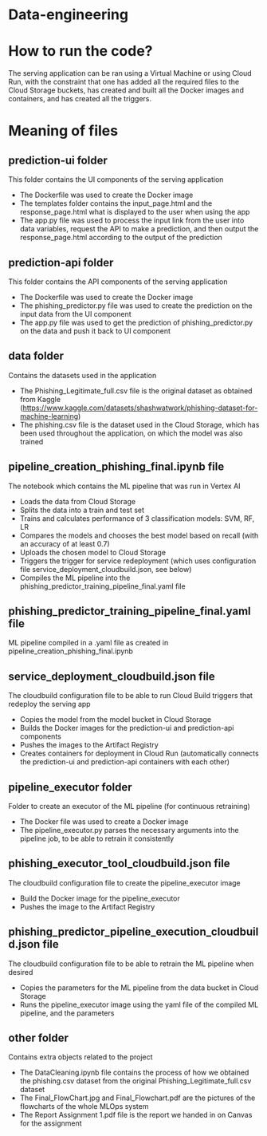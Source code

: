 # Data-engineering

# How to run the code?
The serving application can be ran using a Virtual Machine or using Cloud Run, with the constraint that one has added all the required files to the Cloud Storage buckets, has created and built all the Docker images and containers, and has created all the triggers.

# Meaning of files
## prediction-ui folder
This folder contains the UI components of the serving application
* The Dockerfile was used to create the Docker image
* The templates folder contains the input_page.html and the response_page.html what is displayed to the user when using the app
* The app.py file was used to process the input link from the user into data variables, request the API to make a prediction, and then output the response_page.html according to the output of the prediction

## prediction-api folder
This folder contains the API components of the serving application
* The Dockerfile was used to create the Docker image
* The phishing_predictor.py file was used to create the prediction on the input data from the UI component
* The app.py file was used to get the prediction of phishing_predictor.py on the data and push it back to UI component

## data folder
Contains the datasets used in the application
* The Phishing_Legitimate_full.csv file is the original dataset as obtained from Kaggle (https://www.kaggle.com/datasets/shashwatwork/phishing-dataset-for-machine-learning)
* The phishing.csv file is the dataset used in the Cloud Storage, which has been used throughout the application, on which the model was also trained

## pipeline_creation_phishing_final.ipynb file
The notebook which contains the ML pipeline that was run in Vertex AI
* Loads the data from Cloud Storage
* Splits the data into a train and test set
* Trains and calculates performance of 3 classification models: SVM, RF, LR
* Compares the models and chooses the best model based on recall (with an accuracy of at least 0.7)
* Uploads the chosen model to Cloud Storage
* Triggers the trigger for service redeployment (which uses configuration file service_deployment_cloudbuild.json, see below)
* Compiles the ML pipeline into the phishing_predictor_training_pipeline_final.yaml file

## phishing_predictor_training_pipeline_final.yaml file
ML pipeline compiled in a .yaml file as created in pipeline_creation_phishing_final.ipynb

## service_deployment_cloudbuild.json file
The cloudbuild configuration file to be able to run Cloud Build triggers that redeploy the serving app
* Copies the model from the model bucket in Cloud Storage
* Builds the Docker images for the prediction-ui and prediction-api components
* Pushes the images to the Artifact Registry
* Creates containers for deployment in Cloud Run (automatically connects the prediction-ui and prediction-api containers with each other)

## pipeline_executor folder
Folder to create an executor of the ML pipeline (for continuous retraining)
* The Docker file was used to create a Docker image
* The pipeline_executor.py parses the necessary arguments into the pipeline job, to be able to retrain it consistently

## phishing_executor_tool_cloudbuild.json file
The cloudbuild configuration file to create the pipeline_executor image
* Build the Docker image for the pipeline_executor
* Pushes the image to the Artifact Registry

## phishing_predictor_pipeline_execution_cloudbuild.json file
The cloudbuild configuration file to be able to retrain the ML pipeline when desired
* Copies the parameters for the ML pipeline from the data bucket in Cloud Storage
* Runs the pipeline_executor image using the yaml file of the compiled ML pipeline, and the parameters

## other folder
Contains extra objects related to the project
* The DataCleaning.ipynb file contains the process of how we obtained the phishing.csv dataset from the original Phishing_Legitimate_full.csv dataset
* The Final_FlowChart.jpg and Final_Flowchart.pdf are the pictures of the flowcharts of the whole MLOps system
* The Report Assignment 1.pdf file is the report we handed in on Canvas for the assignment
